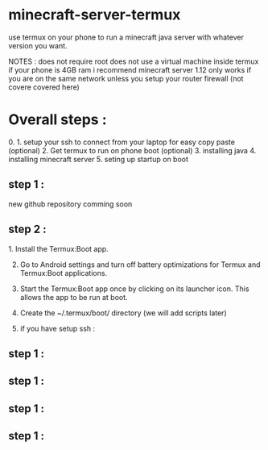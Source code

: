 # minecraft-server-termux
use termux on your phone to run a minecraft java server with whatever version you want.

NOTES :
does not require root
does not use a virtual machine inside termux 
if your phone is 4GB ram i recommend minecraft server 1.12
only works if you are on the same network unless you setup your router firewall (not covere covered here)

<h1>Overall steps : </h1>
0. 
1. setup your ssh to connect from your laptop for easy copy paste (optional)
2. Get termux to run on phone boot (optional)
3. installing java 
4. installing minecraft server 
5. seting up startup on boot 

<h2>step 1 :</h2>
new github repository comming soon 

<h2>step 2 :</h2>
1. Install the Termux:Boot app.

2. Go to Android settings and turn off battery optimizations for Termux and Termux:Boot applications.

3. Start the Termux:Boot app once by clicking on its launcher icon. This allows the app to be run at boot.

4. Create the ~/.termux/boot/ directory (we will add scripts later)

5. if you have setup ssh :  




<h2>step 1 :</h2>
<h2>step 1 :</h2>
<h2>step 1 :</h2>
<h2>step 1 :</h2>
